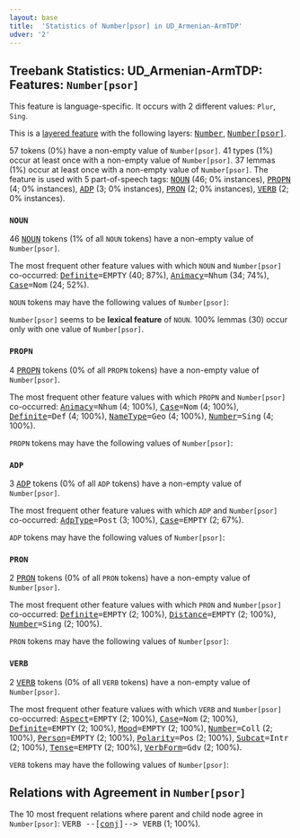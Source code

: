 ```yaml
---
layout: base
title:  'Statistics of Number[psor] in UD_Armenian-ArmTDP'
udver: '2'
---
```


## Treebank Statistics: UD_Armenian-ArmTDP: Features: `Number[psor]`

This feature is language-specific.
It occurs with 2 different values: `Plur`, `Sing`.

This is a <a href="../../u/overview/feat-layers.html">layered feature</a> with the following layers: <tt><a href="hy_armtdp-feat-Number.html">Number</a></tt>, <tt><a href="hy_armtdp-feat-Number-psor.html">Number[psor]</a></tt>.

57 tokens (0%) have a non-empty value of `Number[psor]`.
41 types (1%) occur at least once with a non-empty value of `Number[psor]`.
37 lemmas (1%) occur at least once with a non-empty value of `Number[psor]`.
The feature is used with 5 part-of-speech tags: <tt><a href="hy_armtdp-pos-NOUN.html">NOUN</a></tt> (46; 0% instances), <tt><a href="hy_armtdp-pos-PROPN.html">PROPN</a></tt> (4; 0% instances), <tt><a href="hy_armtdp-pos-ADP.html">ADP</a></tt> (3; 0% instances), <tt><a href="hy_armtdp-pos-PRON.html">PRON</a></tt> (2; 0% instances), <tt><a href="hy_armtdp-pos-VERB.html">VERB</a></tt> (2; 0% instances).

### `NOUN`

46 <tt><a href="hy_armtdp-pos-NOUN.html">NOUN</a></tt> tokens (1% of all `NOUN` tokens) have a non-empty value of `Number[psor]`.

The most frequent other feature values with which `NOUN` and `Number[psor]` co-occurred: <tt><a href="hy_armtdp-feat-Definite.html">Definite</a></tt><tt>=EMPTY</tt> (40; 87%), <tt><a href="hy_armtdp-feat-Animacy.html">Animacy</a></tt><tt>=Nhum</tt> (34; 74%), <tt><a href="hy_armtdp-feat-Case.html">Case</a></tt><tt>=Nom</tt> (24; 52%).

`NOUN` tokens may have the following values of `Number[psor]`:


`Number[psor]` seems to be **lexical feature** of `NOUN`. 100% lemmas (30) occur only with one value of `Number[psor]`.

### `PROPN`

4 <tt><a href="hy_armtdp-pos-PROPN.html">PROPN</a></tt> tokens (0% of all `PROPN` tokens) have a non-empty value of `Number[psor]`.

The most frequent other feature values with which `PROPN` and `Number[psor]` co-occurred: <tt><a href="hy_armtdp-feat-Animacy.html">Animacy</a></tt><tt>=Nhum</tt> (4; 100%), <tt><a href="hy_armtdp-feat-Case.html">Case</a></tt><tt>=Nom</tt> (4; 100%), <tt><a href="hy_armtdp-feat-Definite.html">Definite</a></tt><tt>=Def</tt> (4; 100%), <tt><a href="hy_armtdp-feat-NameType.html">NameType</a></tt><tt>=Geo</tt> (4; 100%), <tt><a href="hy_armtdp-feat-Number.html">Number</a></tt><tt>=Sing</tt> (4; 100%).

`PROPN` tokens may have the following values of `Number[psor]`:


### `ADP`

3 <tt><a href="hy_armtdp-pos-ADP.html">ADP</a></tt> tokens (0% of all `ADP` tokens) have a non-empty value of `Number[psor]`.

The most frequent other feature values with which `ADP` and `Number[psor]` co-occurred: <tt><a href="hy_armtdp-feat-AdpType.html">AdpType</a></tt><tt>=Post</tt> (3; 100%), <tt><a href="hy_armtdp-feat-Case.html">Case</a></tt><tt>=EMPTY</tt> (2; 67%).

`ADP` tokens may have the following values of `Number[psor]`:


### `PRON`

2 <tt><a href="hy_armtdp-pos-PRON.html">PRON</a></tt> tokens (0% of all `PRON` tokens) have a non-empty value of `Number[psor]`.

The most frequent other feature values with which `PRON` and `Number[psor]` co-occurred: <tt><a href="hy_armtdp-feat-Definite.html">Definite</a></tt><tt>=EMPTY</tt> (2; 100%), <tt><a href="hy_armtdp-feat-Distance.html">Distance</a></tt><tt>=EMPTY</tt> (2; 100%), <tt><a href="hy_armtdp-feat-Number.html">Number</a></tt><tt>=Sing</tt> (2; 100%).

`PRON` tokens may have the following values of `Number[psor]`:


### `VERB`

2 <tt><a href="hy_armtdp-pos-VERB.html">VERB</a></tt> tokens (0% of all `VERB` tokens) have a non-empty value of `Number[psor]`.

The most frequent other feature values with which `VERB` and `Number[psor]` co-occurred: <tt><a href="hy_armtdp-feat-Aspect.html">Aspect</a></tt><tt>=EMPTY</tt> (2; 100%), <tt><a href="hy_armtdp-feat-Case.html">Case</a></tt><tt>=Nom</tt> (2; 100%), <tt><a href="hy_armtdp-feat-Definite.html">Definite</a></tt><tt>=EMPTY</tt> (2; 100%), <tt><a href="hy_armtdp-feat-Mood.html">Mood</a></tt><tt>=EMPTY</tt> (2; 100%), <tt><a href="hy_armtdp-feat-Number.html">Number</a></tt><tt>=Coll</tt> (2; 100%), <tt><a href="hy_armtdp-feat-Person.html">Person</a></tt><tt>=EMPTY</tt> (2; 100%), <tt><a href="hy_armtdp-feat-Polarity.html">Polarity</a></tt><tt>=Pos</tt> (2; 100%), <tt><a href="hy_armtdp-feat-Subcat.html">Subcat</a></tt><tt>=Intr</tt> (2; 100%), <tt><a href="hy_armtdp-feat-Tense.html">Tense</a></tt><tt>=EMPTY</tt> (2; 100%), <tt><a href="hy_armtdp-feat-VerbForm.html">VerbForm</a></tt><tt>=Gdv</tt> (2; 100%).

`VERB` tokens may have the following values of `Number[psor]`:


## Relations with Agreement in `Number[psor]`

The 10 most frequent relations where parent and child node agree in `Number[psor]`:
<tt>VERB --[<tt><a href="hy_armtdp-dep-conj.html">conj</a></tt>]--> VERB</tt> (1; 100%).

